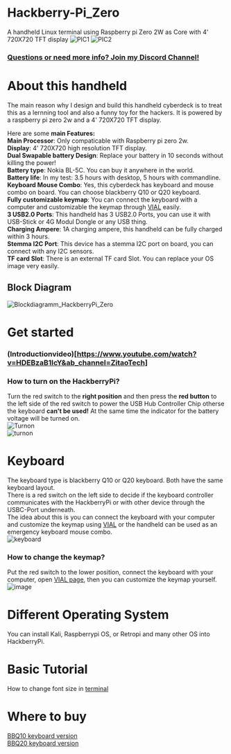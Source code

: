 # Hackberry-Pi_Zero
A handheld Linux terminal using Raspberry pi Zero 2W as Core with 4' 720X720 TFT display
![PIC1](https://github.com/user-attachments/assets/5038ae93-bd02-41cb-a2df-9c7afeaa57e3)
![PIC2](https://github.com/user-attachments/assets/19b1a504-f155-4f84-992f-cf4c463f5743)  

### [Questions or need more info? Join my Discord Channel!](https://discord.gg/WzPthAmMbP)  
# <a name='About this handheld  '>About this handheld   </a>
The main reason why I design and build this handheld cyberdeck is to treat this as a lernning tool and also a funny toy for the hackers. It is powered by a raspberry pi zero 2w and a 4' 720X720 TFT display. 

Here are some **main Features:**  
**Main Processor**: Only compaticable with Raspberry pi zero 2w.  
**Display**: 4' 720X720 high resolution TFT display.  
**Dual Swapable battery Design**: Replace your battery in 10 seconds without killing the power!  
**Battery type**: Nokia BL-5C. You can buy it anywhere in the world.  
**Battery life**: In my test: 3.5 hours with desktop, 5 hours with commandline.  
**Keyboard Mouse Combo**: Yes, this cyberdeck has keyboard and mouse combo on board. You can choose blackberry Q10 or Q20 keyboard.  
**Fully customizable keymap**: You can connect the keyboard with a computer and customizable the keymap through [VIAL](https://get.vial.today/) easily.  
**3 USB2.0 Ports**: This handheld has 3 USB2.0 Ports, you can use it with USB-Stick or 4G Modul Dongle or any USB thing.  
**Charging Ampere**: 1A charging ampere, this handheld can be fully charged within 3 hours.  
**Stemma I2C Port**: This device has a stemma I2C port on board, you can connect with any I2C sensors.  
**TF card Slot**: There is an external TF card Slot. You can replace your OS image very easily.  

## Block Diagram
![Blockdiagramm_HackberryPi_Zero](https://github.com/user-attachments/assets/e46c354c-9363-41e2-b276-73ba5900a178)


# <a name='Get started  '>Get started   </a>  
### (Introductionvideo)[https://www.youtube.com/watch?v=HDEBzaB1IcY&ab_channel=ZitaoTech]
### How to turn on the HackberryPi?  
Turn the red switch to the **right position** and then press the **red button** to the left side of the red switch to power the USB Hub Controller Chip otherse the keyboard **can't be used!** At the same time the indicator for the battery voltage will be turned on.    
![Turnon](https://github.com/user-attachments/assets/9e333c90-5131-4404-85bd-e2c72a7e1bd3)  
![turnon](https://github.com/ZitaoTech/Hackberry-Pi_Zero/blob/main/Picture/Turnon.gif)
# <a name='Keyboard  '>Keyboard   </a>
The keyboard type is blackberry Q10 or Q20 keyboard. Both have the same keyboard layout.  
There is a red switch on the left side to decide if the keyboard controller communicates with the HackberryPi or with other device through the USBC-Port underneath.  
The idea about this is you can connect the keyboard with your computer and customize the keymap using [VIAL](https://get.vial.today/) or the handheld can be used as an emergency keyboard mouse combo.  
![keyboard](https://github.com/user-attachments/assets/63ac5772-f248-4117-bd29-ae0b3058e1e4)
### How to change the keymap?  
Put the red switch to the lower position, connect the keyboard with your computer, open [VIAL page](https://vial.rocks/), then you can customize the keymap yourself.  
![image](https://github.com/user-attachments/assets/7c4e9b53-7a00-4cdd-b0b7-751647f76f6b)


# <a name='Different Operating System  '>Different Operating System   </a>
You can install Kali, Raspberrypi OS, or Retropi and many other OS into HackberryPi.
# <a name='Basic Tutorial  '>Basic Tutorial   </a>
How to change font size in [terminal](https://askubuntu.com/questions/173220/how-do-i-change-the-font-or-the-font-size-in-the-tty-console)

# <a name='Where to buy  '>Where to buy   </a>
[BBQ10 keyboard version](https://www.tindie.com/products/zitaotech/hackberrypi-cyberdeck-handheld-with-bbq10-keyboard/)  
[BBQ20 keyboard version](https://www.tindie.com/products/zitaotech/hackberrypi-cyberdeck-handheld-with-bbq20-keyboard/)
